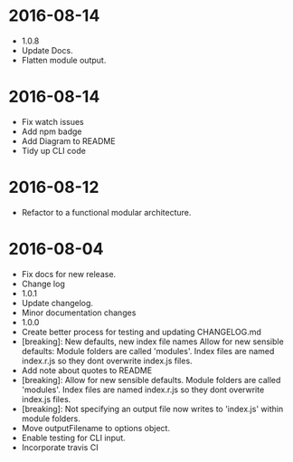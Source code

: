 2016-08-14
==========

  * 1.0.8
  * Update Docs.
  * Flatten module output.

2016-08-14
==========

  * Fix watch issues
  * Add npm badge
  * Add Diagram to README
  * Tidy up CLI code

2016-08-12
==========

  * Refactor to a functional modular architecture.

2016-08-04
==========

  * Fix docs for new release.
  * Change log
  * 1.0.1
  * Update changelog.
  * Minor documentation changes
  * 1.0.0
  * Create better process for testing and updating CHANGELOG.md
  * [breaking]: New defaults, new index file names
    Allow for new sensible defaults: Module folders are called 'modules'.
    Index files are named index.r.js so they dont overwrite index.js files.
  * Add note about quotes to README
  * [breaking]: Allow for new sensible defaults.
    Module folders are called 'modules'.
    Index files are named index.r.js so they dont overwrite index.js files.
  * [breaking]: Not specifying an output file now writes to 'index.js' within module folders.
  * Move outputFilename to options object.
  * Enable testing for CLI input.
  * Incorporate travis CI

